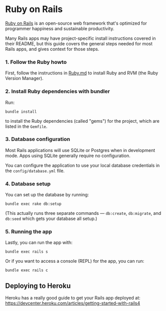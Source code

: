 Ruby on Rails
=============

[Ruby on Rails](https://rubyonrails.org) is an open-source web framework that's optimized for programmer happiness and sustainable productivity.

Many Rails apps may have project-specific install instructions covered in their README, but this guide covers the general steps needed for most Rails apps, and gives context for those steps.

### 1. Follow the Ruby howto

First, follow the instructions in [Ruby.md](https://github.com/codeforamerica/howto/blob/master/Ruby.md) to install Ruby and RVM (the Ruby Version Manager).

### 2. Install Ruby dependencies with bundler

Run:

`bundle install`

to install the Ruby dependencies (called "gems") for the project, which are listed in the `Gemfile`.

### 3. Database configuration

Most Rails applications will use SQLite or Postgres when in development mode. Apps using SQLite generally require no configuration.

You can configure the application to use your local database credentials in the `config/database.yml` file.

### 4. Database setup

You can set up the database by running:

`bundle exec rake db:setup`

(This actually runs three separate commands — `db:create`, `db:migrate`, and `db:seed` which gets your database all setup.)


### 5. Running the app

Lastly, you can run the app with:

`bundle exec rails s`

Or if you want to access a console (REPL) for the app, you can run:

`bundle exec rails c`


## Deploying to Heroku

Heroku has a really good guide to get your Rails app deployed at: https://devcenter.heroku.com/articles/getting-started-with-rails4

